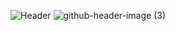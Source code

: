 ![Header](./your-header-image-name.png)
![github-header-image (3)](https://github.com/betrybe7/betrybe7/assets/133796226/dd92aa47-861e-4078-83e3-6accaf666bfb)
